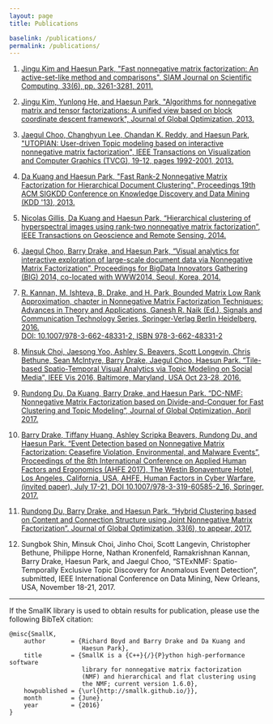 ```yaml
---
layout: page
title: Publications

baselink: /publications/
permalink: /publications/
---
```


1. [Jingu Kim and Haesun Park, "Fast nonnegative matrix factorization: An active-set-like method and comparisons", SIAM Journal on Scientific Computing, 33(6), pp. 3261-3281, 2011.](https://smallk.github.io/papers/SISC_082117RR_Kim_Park.pdf)

2. [Jingu Kim, Yunlong He, and Haesun Park, "Algorithms for nonnegative matrix and tensor factorizations: A unified view based on block coordinate descent framework", Journal of Global Optimization, 2013.](https://smallk.github.io/papers/nmf_review_jgo.pdf) 

3. [Jaegul Choo, Changhyun Lee, Chandan K. Reddy, and Haesun Park, "UTOPIAN: User-driven Topic modeling based on interactive nonnegative matrix factorization", IEEE Transactions on Visualization and Computer Graphics (TVCG), 19-12, pages 1992-2001, 2013.](https://smallk.github.io/papers/2013_tvcg_utopian.pdf)

4. [Da Kuang and Haesun Park, "Fast Rank-2 Nonnegative Matrix Factorization for Hierarchical Document Clustering", Proceedings 19th ACM SIGKDD Conference on Knowledge Discovery and Data Mining (KDD '13), 2013.](https://smallk.github.io/papers/hierNMF2.pdf)

5. [Nicolas Gillis, Da Kuang and Haesun Park, “Hierarchical clustering of hyperspectral images using rank-two nonnegative matrix factorization”,
IEEE Transactions on Geoscience and Remote Sensing, 2014.](https://smallk.github.io/papers/HierNMFImage.pdf)

6. [Jaegul Choo, Barry Drake, and Haesun Park, “Visual analytics for interactive exploration of large-scale document data via Nonnegative Matrix Factorization”,
Proceedings for BigData Innovators Gathering (BIG) 2014, co-located with WWW2014, Seoul, Korea, 2014.](https://smallk.github.io/papers/big_vanmf.pdf) 

7. [R. Kannan, M. Ishteva, B. Drake, and H. Park, Bounded Matrix Low Rank Approximation, chapter in Nonnegative Matrix Factorization Techniques: Advances in Theory and Applications, Ganesh R. Naik (Ed.), Signals and Communication Technology Series, Springer-Verlag Berlin Heidelberg, 2016.  
DOI: 10.1007/978-3-662-48331-2, ISBN 978-3-662-48331-2](https://link.springer.com/chapter/10.1007%2F978-3-662-48331-2_4)

8. [Minsuk Choi, Jaesong Yoo, Ashley S. Beavers, Scott Longevin, Chris Bethune, Sean McIntyre, Barry Drake, Jaegul Choo, Haesun Park. “Tile-based Spatio-Temporal Visual Analytics via Topic Modeling on Social Media”, IEEE Vis 2016, Baltimore, Maryland, USA Oct 23-28, 2016.](https://uncharted.software/assets/tile-based-topic-modeling.pdf)

9. [Rundong Du, Da Kuang, Barry Drake, and Haesun Park. “DC-NMF: Nonnegative Matrix Factorization based on Divide-and-Conquer for Fast Clustering and Topic Modeling”, Journal of Global Optimization, April 2017.](https://link.springer.com/article/10.1007/s10898-017-0515-z)

10. [Barry Drake, Tiffany Huang, Ashley Scripka Beavers, Rundong Du, and Haesun Park. “Event Detection based on Nonnegative Matrix Factorization: Ceasefire Violation, Environmental, and Malware Events”, Proceedings of the 8th International Conference on Applied Human Factors and Ergonomics (AHFE 2017), The Westin Bonaventure Hotel, Los Angeles, California, USA, AHFE, Human Factors in Cyber Warfare, (invited paper), July 17-21, DOI 10.1007/978-3-319-60585-2_16, Springer, 2017.](https://link.springer.com/chapter/10.1007/978-3-319-60585-2_16)

11. [Rundong Du, Barry Drake, and Haesun Park. “Hybrid Clustering based on Content and Connection Structure using Joint Nonnegative Matrix Factorization”. Journal of Global Optimization, 33(6), to appear, 2017.](https://arxiv.org/abs/1703.09646)

12. Sungbok Shin, Minsuk Choi, Jinho Choi, Scott Langevin, Christopher Bethune, Philippe Horne, Nathan Kronenfeld, Ramakrishnan Kannan, Barry Drake, Haesun Park, and Jaegul Choo, “STExNMF: Spatio-Temporally Exclusive Topic Discovery for Anomalous Event Detection”, submitted, IEEE International Conference on Data Mining, New Orleans, USA, November 18-21, 2017.

-----

If the SmallK library is used to obtain results for publication, please use the following BibTeX citation:

	@misc{SmallK,
  		author       = {Richard Boyd and Barry Drake and Da Kuang and 
						Haesun Park},
  		title        = {SmallK is a {C++}{/}{P}ython high-performance software
						library for nonnegative matrix factorization
						(NMF) and hierarchical and flat clustering using 
						the NMF; current version 1.6.0},
  		howpublished = {\url{http://smallk.github.io/}},
  		month        = {June},
  		year         = {2016}
	}


